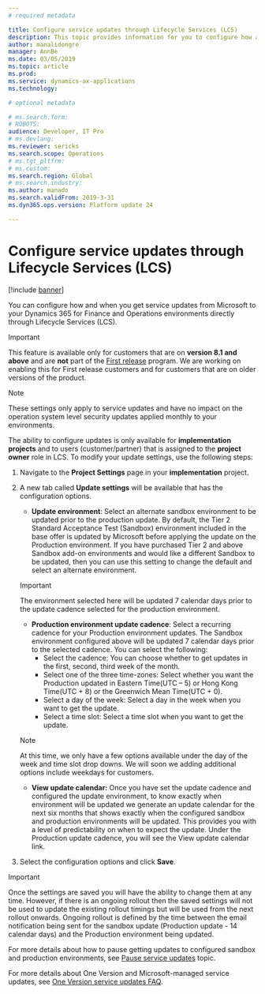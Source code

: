 ```yaml
---
# required metadata

title: Configure service updates through Lifecycle Services (LCS)
description: This topic provides information for you to configure how and when to get service updates to your environments.
author: manalidongre
manager: AnnBe
ms.date: 03/05/2019
ms.topic: article
ms.prod: 
ms.service: dynamics-ax-applications
ms.technology: 

# optional metadata

# ms.search.form: 
# ROBOTS: 
audience: Developer, IT Pro
# ms.devlang: 
ms.reviewer: sericks
ms.search.scope: Operations
# ms.tgt_pltfrm: 
# ms.custom: 
ms.search.region: Global
# ms.search.industry: 
ms.author: manado
ms.search.validFrom: 2019-3-31 
ms.dyn365.ops.version: Platform update 24 

---
```


# Configure service updates through Lifecycle Services (LCS)

[!include [banner](../includes/banner.md)]

You can configure how and when you get service updates from Microsoft to your Dynamics 365 for Finance and Operations environments directly through Lifecycle Services (LCS). 

> [!IMPORTANT]
> This feature is available only for customers that are on **version 8.1 and above** and are **not** part of the [First release](../../fin-and-ops/get-started/public-preview-releases.md) program. We are working on enabling this for First release customers and for customers that are on older versions of the product. 

> [!NOTE]
> These settings only apply to service updates and have no impact on the operation system level security updates applied monthly to your environments.

The ability to configure updates is only available for **implementation projects** and to users (customer/partner) that is assigned to the **project owner** role in LCS. To modify your update settings, use the following steps:

1. Navigate to the **Project Settings** page in your **implementation** project.

2. A new tab called **Update settings** will be available that has the configuration options.

    - **Update environment**: Select an alternate sandbox environment to be updated prior to the production update. By default, the Tier 2 Standard Acceptance Test (Sandbox) environment included in the base offer is updated by Microsoft before applying the update on the Production environment. If you have purchased Tier 2 and above Sandbox add-on environments and would like a different Sandbox to be updated, then you can use this setting to change the default and select an alternate environment.

     > [!IMPORTANT]
     > The environment selected here will be updated 7 calendar days prior to the update cadence selected for the production environment.

    - **Production environment update cadence**: Select a recurring cadence for your Production environment updates. The Sandbox environment configured above will be updated 7 calendar days prior to the selected cadence. You can select the following:
       - Select the cadence: You can choose whether to get updates in the first, second, third week of the month.
        - Select one of the three time-zones: Select whether you want the Production updated in Eastern Time(UTC – 5) or Hong Kong Time(UTC + 8) or the Greenwich Mean Time(UTC + 0).
      - Select a day of the week: Select a day in the week when you want to get the update.
      - Select a time slot: Select a time slot when you want to get the update.

     > [!NOTE]
     > At this time, we only have a few options available under the day of the week and time slot drop downs. We will soon we adding additional options include weekdays for customers.

    - **View update calendar:** Once you have set the update cadence and configured the update environment, to know exactly when environment will be updated we generate an update calendar for the next six months that shows exactly when the configured sandbox and production environments will be updated. This provides you with a level of predictability on when to expect the update. Under the Production update cadence, you will see the View update calendar link.

3. Select the configuration options and click **Save**.

> [!IMPORTANT]
> Once the settings are saved you will have the ability to change them at any time. However, if there is an ongoing rollout then the saved settings will not be used to update the existing rollout timings but will be used from the next rollout onwards. Ongoing rollout is defined by the time between the email notification being sent for the sandbox update (Production update - 14 calendar days) and the Production environment being updated. 

For more details about how to pause getting updates to configured sandbox and production environments, see [Pause service updates](pause-service-updates.md) topic.

For more details about One Version and Microsoft-managed service updates, see [One Version service updates FAQ](../../fin-and-ops/get-started/one-version.md).

